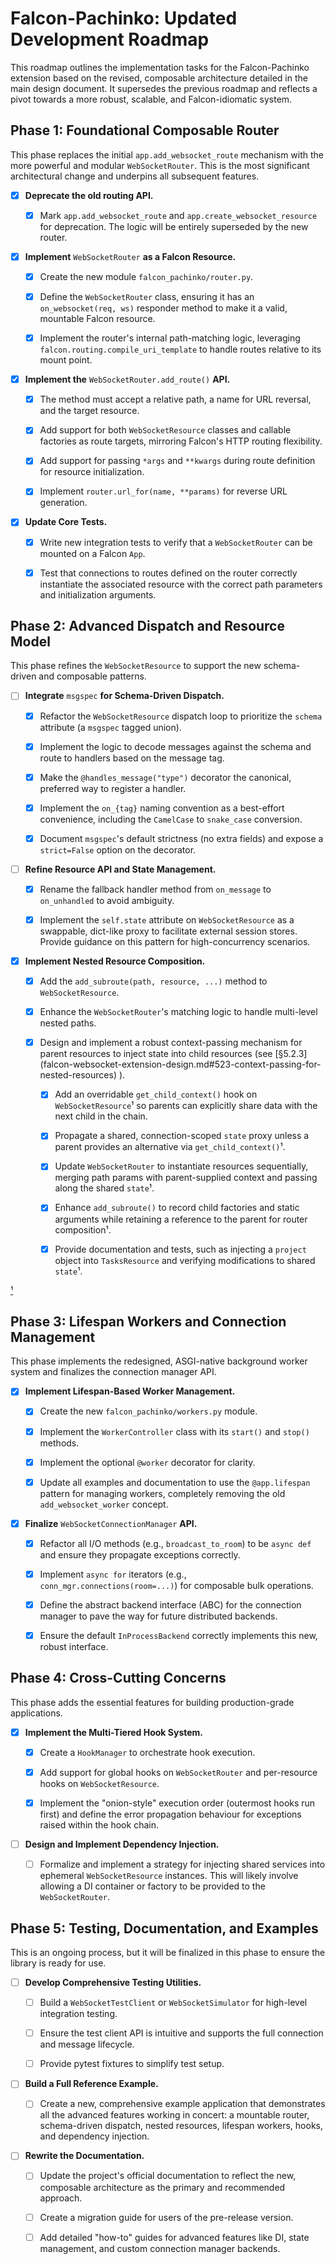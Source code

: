 # Falcon-Pachinko: Updated Development Roadmap

This roadmap outlines the implementation tasks for the Falcon-Pachinko
extension based on the revised, composable architecture detailed in the main
design document. It supersedes the previous roadmap and reflects a pivot
towards a more robust, scalable, and Falcon-idiomatic system.

## Phase 1: Foundational Composable Router

This phase replaces the initial `app.add_websocket_route` mechanism with the
more powerful and modular `WebSocketRouter`. This is the most significant
architectural change and underpins all subsequent features.

- [x] **Deprecate the old routing API.**

  - [x] Mark `app.add_websocket_route` and `app.create_websocket_resource` for
    deprecation. The logic will be entirely superseded by the new router.

- [x] **Implement** `WebSocketRouter` **as a Falcon Resource.**

  - [x] Create the new module `falcon_pachinko/router.py`.

  - [x] Define the `WebSocketRouter` class, ensuring it has an
    `on_websocket(req, ws)` responder method to make it a valid, mountable
    Falcon resource.

  - [x] Implement the router's internal path-matching logic, leveraging
    `falcon.routing.compile_uri_template` to handle routes relative to its
    mount point.

- [x] **Implement the** `WebSocketRouter.add_route()` **API.**

  - [x] The method must accept a relative path, a name for URL reversal, and the
    target resource.

  - [x] Add support for both `WebSocketResource` classes and callable factories
    as route targets, mirroring Falcon's HTTP routing flexibility.

  - [x] Add support for passing `*args` and `**kwargs` during route definition
    for resource initialization.

  - [x] Implement `router.url_for(name, **params)` for reverse URL generation.

- [x] **Update Core Tests.**

  - [x] Write new integration tests to verify that a `WebSocketRouter` can be
    mounted on a Falcon `App`.

  - [x] Test that connections to routes defined on the router correctly
    instantiate the associated resource with the correct path parameters and
    initialization arguments.

## Phase 2: Advanced Dispatch and Resource Model

This phase refines the `WebSocketResource` to support the new schema-driven and
composable patterns.

- [ ] **Integrate** `msgspec` **for Schema-Driven Dispatch.**

  - [x] Refactor the `WebSocketResource` dispatch loop to prioritize the
    `schema` attribute (a `msgspec` tagged union).

  - [x] Implement the logic to decode messages against the schema and route to
    handlers based on the message tag.

  - [x] Make the `@handles_message("type")` decorator the canonical, preferred
    way to register a handler.

  - [x] Implement the `on_{tag}` naming convention as a best-effort convenience,
    including the `CamelCase` to `snake_case` conversion.

  - [x] Document `msgspec`'s default strictness (no extra fields) and expose a
    `strict=False` option on the decorator.

- [ ] **Refine Resource API and State Management.**

  - [x] Rename the fallback handler method from `on_message` to `on_unhandled`
    to avoid ambiguity.

  - [x] Implement the `self.state` attribute on `WebSocketResource` as a
    swappable, dict-like proxy to facilitate external session stores. Provide
    guidance on this pattern for high-concurrency scenarios.

- [x] **Implement Nested Resource Composition.**

  - [x] Add the `add_subroute(path, resource, ...)` method to
    `WebSocketResource`.

  - [x] Enhance the `WebSocketRouter`'s matching logic to handle multi-level
    nested paths.

  - [x] Design and implement a robust context-passing mechanism for parent
    resources to inject state into child resources (see
    [§5.2.3](falcon-websocket-extension-design.md#523-context-passing-for- nested-resources)
     ).

    - [x] Add an overridable `get_child_context()` hook on
      `WebSocketResource`¹ so parents can explicitly share data with the next
      child in the chain.

    - [x] Propagate a shared, connection-scoped `state` proxy unless a parent
      provides an alternative via `get_child_context()`¹.

    - [x] Update `WebSocketRouter` to instantiate resources sequentially,
      merging path params with parent-supplied context and passing along the
      shared `state`¹.

    - [x] Enhance `add_subroute()` to record child factories and static
      arguments while retaining a reference to the parent for router
      composition¹.

    - [x] Provide documentation and tests, such as injecting a `project`
      object into `TasksResource` and verifying modifications to shared
      `state`¹.

[¹](falcon-websocket-extension-design.md#523-context-passing-for-nested-resources)

## Phase 3: Lifespan Workers and Connection Management

This phase implements the redesigned, ASGI-native background worker system and
finalizes the connection manager API.

- [x] **Implement Lifespan-Based Worker Management.**

  - [x] Create the new `falcon_pachinko/workers.py` module.

  - [x] Implement the `WorkerController` class with its `start()` and `stop()`
    methods.

  - [x] Implement the optional `@worker` decorator for clarity.

  - [x] Update all examples and documentation to use the `@app.lifespan` pattern
    for managing workers, completely removing the old `add_websocket_worker`
    concept.

- [x] **Finalize** `WebSocketConnectionManager` **API.**

  - [x] Refactor all I/O methods (e.g., `broadcast_to_room`) to be `async def`
    and ensure they propagate exceptions correctly.

  - [x] Implement `async for` iterators (e.g., `conn_mgr.connections(room=...)`)
    for composable bulk operations.

  - [x] Define the abstract backend interface (ABC) for the connection manager
    to pave the way for future distributed backends.

  - [x] Ensure the default `InProcessBackend` correctly implements this new,
    robust interface.

## Phase 4: Cross-Cutting Concerns

This phase adds the essential features for building production-grade
applications.

- [x] **Implement the Multi-Tiered Hook System.**

  - [x] Create a `HookManager` to orchestrate hook execution.

  - [x] Add support for global hooks on `WebSocketRouter` and per-resource hooks
    on `WebSocketResource`.

  - [x] Implement the "onion-style" execution order (outermost hooks run first)
    and define the error propagation behaviour for exceptions raised within the
    hook chain.

- [ ] **Design and Implement Dependency Injection.**

  - [ ] Formalize and implement a strategy for injecting shared services into
    ephemeral `WebSocketResource` instances. This will likely involve allowing
    a DI container or factory to be provided to the `WebSocketRouter`.

## Phase 5: Testing, Documentation, and Examples

This is an ongoing process, but it will be finalized in this phase to ensure
the library is ready for use.

- [ ] **Develop Comprehensive Testing Utilities.**

  - [ ] Build a `WebSocketTestClient` or `WebSocketSimulator` for high-level
    integration testing.

  - [ ] Ensure the test client API is intuitive and supports the full connection
    and message lifecycle.

  - [ ] Provide pytest fixtures to simplify test setup.

- [ ] **Build a Full Reference Example.**

  - [ ] Create a new, comprehensive example application that demonstrates all
    the advanced features working in concert: a mountable router, schema-driven
    dispatch, nested resources, lifespan workers, hooks, and dependency
    injection.

- [ ] **Rewrite the Documentation.**

  - [ ] Update the project's official documentation to reflect the new,
    composable architecture as the primary and recommended approach.

  - [ ] Create a migration guide for users of the pre-release version.

  - [ ] Add detailed "how-to" guides for advanced features like DI, state
    management, and custom connection manager backends.

